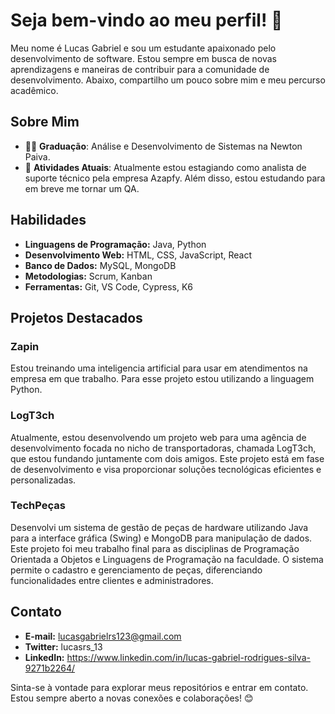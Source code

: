 
# Seja bem-vindo ao meu perfil! 👋 
Meu nome é Lucas Gabriel e sou um estudante apaixonado pelo desenvolvimento de software. Estou sempre em busca de novas aprendizagens e maneiras de contribuir para a comunidade de desenvolvimento. Abaixo, compartilho um pouco sobre mim e meu percurso acadêmico.

## Sobre Mim

- 👨‍🎓 **Graduação**: Análise e Desenvolvimento de Sistemas na Newton Paiva.
- 🌱 **Atividades Atuais**: Atualmente estou estagiando como analista de suporte técnico pela empresa Azapfy. Além disso, estou estudando para em breve me tornar um QA.

## Habilidades

- **Linguagens de Programação:** Java, Python
- **Desenvolvimento Web:** HTML, CSS, JavaScript, React
- **Banco de Dados:** MySQL, MongoDB
- **Metodologias:** Scrum, Kanban
- **Ferramentas:** Git, VS Code, Cypress, K6

## Projetos Destacados

### Zapin

Estou treinando uma inteligencia artificial para usar em atendimentos na empresa em que trabalho.
Para esse projeto estou utilizando a linguagem Python.

### LogT3ch

Atualmente, estou desenvolvendo um projeto web para uma agência de desenvolvimento focada no nicho de transportadoras, chamada LogT3ch, que estou fundando juntamente com dois amigos. Este projeto está em fase de desenvolvimento e visa proporcionar soluções tecnológicas eficientes e personalizadas.

### TechPeças

Desenvolvi um sistema de gestão de peças de hardware utilizando Java para a interface gráfica (Swing) e MongoDB para manipulação de dados. Este projeto foi meu trabalho final para as disciplinas de Programação Orientada a Objetos e Linguagens de Programação na faculdade. O sistema permite o cadastro e gerenciamento de peças, diferenciando funcionalidades entre clientes e administradores.

## Contato

- **E-mail:** lucasgabrielrs123@gmail.com
- **Twitter:** lucasrs_13
- **LinkedIn:** https://www.linkedin.com/in/lucas-gabriel-rodrigues-silva-9271b2264/

Sinta-se à vontade para explorar meus repositórios e entrar em contato. Estou sempre aberto a novas conexões e colaborações! 😊
